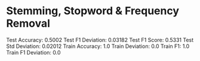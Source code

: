 # Stemming, Stopword & Frequency Removal

Test Accuracy: 0.5002
Test F1 Deviation: 0.03182
Test F1 Score: 0.5331
Test Std Deviation: 0.02012
Train Accuracy: 1.0
Train Deviation: 0.0
Train F1: 1.0
Train F1 Deviation: 0.0
